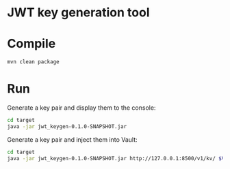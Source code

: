# JWT key generation tool

# Compile

```
mvn clean package
```

# Run

Generate a key pair and display them to the console:

```bash
cd target
java -jar jwt_keygen-0.1.0-SNAPSHOT.jar
```
Generate a key pair and inject them into Vault:

```bash
cd target
java -jar jwt_keygen-0.1.0-SNAPSHOT.jar http://127.0.0.1:8500/v1/kv/ $VAULT_TOKEN
```

